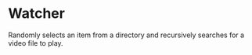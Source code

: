 # Watcher
Randomly selects an item from a directory and recursively searches for a video file to play.
